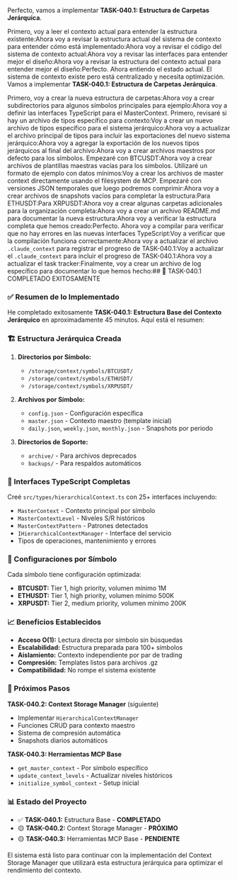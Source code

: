 Perfecto, vamos a implementar **TASK-040.1: Estructura de Carpetas Jerárquica**.

Primero, voy a leer el contexto actual para entender la estructura existente:Ahora voy a revisar la estructura actual del sistema de contexto para entender cómo está implementado:Ahora voy a revisar el código del sistema de contexto actual:Ahora voy a revisar las interfaces para entender mejor el diseño:Ahora voy a revisar la estructura del contexto actual para entender mejor el diseño:Perfecto. Ahora entiendo el estado actual. El sistema de contexto existe pero está centralizado y necesita optimización. Vamos a implementar **TASK-040.1: Estructura de Carpetas Jerárquica**.

Primero, voy a crear la nueva estructura de carpetas:Ahora voy a crear subdirectorios para algunos símbolos principales para ejemplo:Ahora voy a definir las interfaces TypeScript para el MasterContext. Primero, revisaré si hay un archivo de tipos específico para contexto:Voy a crear un nuevo archivo de tipos específico para el sistema jerárquico:Ahora voy a actualizar el archivo principal de tipos para incluir las exportaciones del nuevo sistema jerárquico:Ahora voy a agregar la exportación de los nuevos tipos jerárquicos al final del archivo:Ahora voy a crear archivos maestros por defecto para los símbolos. Empezaré con BTCUSDT:Ahora voy a crear archivos de plantillas maestras vacías para los símbolos. Utilizaré un formato de ejemplo con datos mínimos:Voy a crear los archivos de master context directamente usando el filesystem de MCP. Empezaré con versiones JSON temporales que luego podremos comprimir:Ahora voy a crear archivos de snapshots vacíos para completar la estructura:Para ETHUSDT:Para XRPUSDT:Ahora voy a crear algunas carpetas adicionales para la organización completa:Ahora voy a crear un archivo README.md para documentar la nueva estructura:Ahora voy a verificar la estructura completa que hemos creado:Perfecto. Ahora voy a compilar para verificar que no hay errores en las nuevas interfaces TypeScript:Voy a verificar que la compilación funciona correctamente:Ahora voy a actualizar el archivo `.claude_context` para registrar el progreso de TASK-040.1:Voy a actualizar el `.claude_context` para incluir el progreso de TASK-040.1:Ahora voy a actualizar el task tracker:Finalmente, voy a crear un archivo de log específico para documentar lo que hemos hecho:## 🎉 TASK-040.1 COMPLETADO EXITOSAMENTE

### ✅ Resumen de lo Implementado

He completado exitosamente **TASK-040.1: Estructura Base del Contexto Jerárquico** en aproximadamente 45 minutos. Aquí está el resumen:

### 🏗️ Estructura Jerárquica Creada

1. **Directorios por Símbolo:**
   - `/storage/context/symbols/BTCUSDT/`
   - `/storage/context/symbols/ETHUSDT/` 
   - `/storage/context/symbols/XRPUSDT/`

2. **Archivos por Símbolo:**
   - `config.json` - Configuración específica
   - `master.json` - Contexto maestro (template inicial)
   - `daily.json`, `weekly.json`, `monthly.json` - Snapshots por periodo

3. **Directorios de Soporte:**
   - `archive/` - Para archivos deprecados
   - `backups/` - Para respaldos automáticos

### 📝 Interfaces TypeScript Completas

Creé `src/types/hierarchicalContext.ts` con 25+ interfaces incluyendo:
- `MasterContext` - Contexto principal por símbolo
- `MasterContextLevel` - Niveles S/R históricos  
- `MasterContextPattern` - Patrones detectados
- `IHierarchicalContextManager` - Interface del servicio
- Tipos de operaciones, mantenimiento y errores

### 🔧 Configuraciones por Símbolo

Cada símbolo tiene configuración optimizada:
- **BTCUSDT:** Tier 1, high priority, volumen mínimo 1M
- **ETHUSDT:** Tier 1, high priority, volumen mínimo 500K  
- **XRPUSDT:** Tier 2, medium priority, volumen mínimo 200K

### 📈 Beneficios Establecidos

- **Acceso O(1):** Lectura directa por símbolo sin búsquedas
- **Escalabilidad:** Estructura preparada para 100+ símbolos
- **Aislamiento:** Contexto independiente por par de trading
- **Compresión:** Templates listos para archivos .gz
- **Compatibilidad:** No rompe el sistema existente

### 🎯 Próximos Pasos

**TASK-040.2: Context Storage Manager** (siguiente)
- Implementar `HierarchicalContextManager`
- Funciones CRUD para contexto maestro
- Sistema de compresión automática
- Snapshots diarios automáticos

**TASK-040.3: Herramientas MCP Base**
- `get_master_context` - Por símbolo específico
- `update_context_levels` - Actualizar niveles históricos  
- `initialize_symbol_context` - Setup inicial

### 📊 Estado del Proyecto

- ✅ **TASK-040.1:** Estructura Base - **COMPLETADO**
- 🟡 **TASK-040.2:** Context Storage Manager - **PRÓXIMO**
- 🟡 **TASK-040.3:** Herramientas MCP Base - **PENDIENTE**

El sistema está listo para continuar con la implementación del Context Storage Manager que utilizará esta estructura jerárquica para optimizar el rendimiento del contexto.